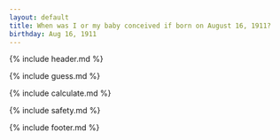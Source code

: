 ```yaml
---
layout: default
title: When was I or my baby conceived if born on August 16, 1911?
birthday: Aug 16, 1911
---
```


{% include header.md %}

{% include guess.md %}

{% include calculate.md %}

{% include safety.md %}

{% include footer.md %}



